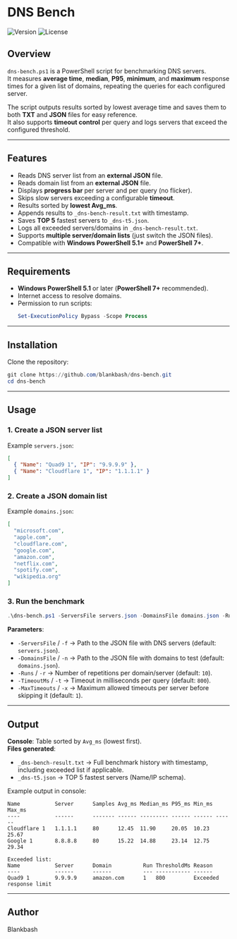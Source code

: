 # DNS Bench

![Version](https://img.shields.io/badge/version-1.4-blue.svg) ![License](https://img.shields.io/badge/license-GNU%20GPL%20v3-green.svg)

## Overview
`dns-bench.ps1` is a PowerShell script for benchmarking DNS servers.  
It measures **average time**, **median**, **P95**, **minimum**, and **maximum** response times for a given list of domains, repeating the queries for each configured server.  

The script outputs results sorted by lowest average time and saves them to both **TXT** and **JSON** files for easy reference.  
It also supports **timeout control** per query and logs servers that exceed the configured threshold.

---

## Features
- Reads DNS server list from an **external JSON** file.
- Reads domain list from an **external JSON** file.
- Displays **progress bar** per server and per query (no flicker).
- Skips slow servers exceeding a configurable **timeout**.
- Results sorted by **lowest Avg_ms**.
- Appends results to `_dns-bench-result.txt` with timestamp.
- Saves **TOP 5** fastest servers to `_dns-t5.json`.
- Logs all exceeded servers/domains in `_dns-bench-result.txt`.
- Supports **multiple server/domain lists** (just switch the JSON files).
- Compatible with **Windows PowerShell 5.1+** and **PowerShell 7+**.

---

## Requirements
- **Windows PowerShell 5.1** or later (**PowerShell 7+** recommended).
- Internet access to resolve domains.
- Permission to run scripts:
  ```powershell
  Set-ExecutionPolicy Bypass -Scope Process
  ```

---

## Installation
Clone the repository:
```powershell
git clone https://github.com/blankbash/dns-bench.git
cd dns-bench
```

---

## Usage

### 1. Create a JSON server list
Example `servers.json`:
```json
[
  { "Name": "Quad9 1", "IP": "9.9.9.9" },
  { "Name": "Cloudflare 1", "IP": "1.1.1.1" }
]
```

### 2. Create a JSON domain list
Example `domains.json`:
```json
[
  "microsoft.com",
  "apple.com",
  "cloudflare.com",
  "google.com",
  "amazon.com",
  "netflix.com",
  "spotify.com",
  "wikipedia.org"
]
```

### 3. Run the benchmark
```powershell
.\dns-bench.ps1 -ServersFile servers.json -DomainsFile domains.json -Runs 10 -TimeoutMs 800 -MaxTimeouts 1
```

**Parameters**:
- `-ServersFile` / `-f` → Path to the JSON file with DNS servers (default: `servers.json`).
- `-DomainsFile` / `-n` → Path to the JSON file with domains to test (default: `domains.json`).
- `-Runs` / `-r` → Number of repetitions per domain/server (default: `10`).
- `-TimeoutMs` / `-t` → Timeout in milliseconds per query (default: `800`).
- `-MaxTimeouts` / `-x` → Maximum allowed timeouts per server before skipping it (default: `1`).

---

## Output
**Console**: Table sorted by `Avg_ms` (lowest first).  
**Files generated**:
- `_dns-bench-result.txt` → Full benchmark history with timestamp, including exceeded list if applicable.
- `_dns-t5.json` → TOP 5 fastest servers (Name/IP schema).

Example output in console:
```
Name           Server      Samples Avg_ms Median_ms P95_ms Min_ms Max_ms
----           ------      ------- ------ --------- ------ ------ ------
Cloudflare 1   1.1.1.1     80      12.45  11.90     20.05  10.23  25.67
Google 1       8.8.8.8     80      15.22  14.88     23.14  12.75  29.34

Exceeded list:
Name           Server      Domain          Run ThresholdMs Reason
----           ------      ------          --- ----------- ------
Quad9 1        9.9.9.9     amazon.com      1   800         Exceeded response limit
```

---

## Author
Blankbash
